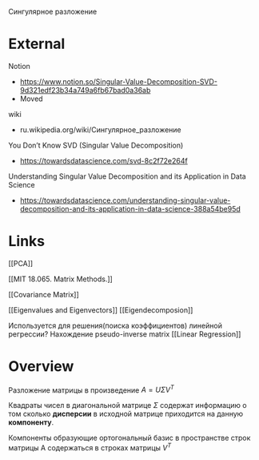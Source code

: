 

Сингулярное разложение

# External

Notion
- https://www.notion.so/Singular-Value-Decomposition-SVD-9d321edf23b34a749a6fb67bad0a36ab
- Moved

wiki
- ru.wikipedia.org/wiki/Сингулярное_разложение

You Don’t Know SVD (Singular Value Decomposition)
- https://towardsdatascience.com/svd-8c2f72e264f

Understanding Singular Value Decomposition and its Application in Data Science
- https://towardsdatascience.com/understanding-singular-value-decomposition-and-its-application-in-data-science-388a54be95d


# Links

[[PCA]]

[[MIT 18.065. Matrix Methods.]]

[[Covariance Matrix]]

[[Eigenvalues and Eigenvectors]]
[[Eigendecomposion]]

Используется для решения(поиска коэффициентов) линейной регрессии?
Нахождение pseudo-inverse matrix
[[Linear Regression]]

# Overview

Разложение матрицы в произведение $A = U\Sigma V^T$

Квадраты чисел в диагональной матрице $\Sigma$ содержат информацию о том сколько **дисперсии** в исходной матрице приходится на данную **компоненту**.

Компоненты образующие ортогональный базис в пространстве строк матрицы А содержаться в строках матрицы $V^T$